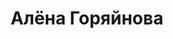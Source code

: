 ---
# Display name
title: Алёна Горяйнова

# Full Name (for SEO)
first_name: Алёна
last_name: Горяйнова

# Is this the primary user of the site?
superuser: true

# Role/position
role: студентка НФИбд-01-22

# Organizations/Affiliations
organizations:
  - name: Российский Университет Дружбы Народов 
    url: ''

# Short bio (displayed in user profile at end of posts)
bio: 
Образование:
  Университет:
    - РУДН, Фундаментальная информатика и информационные технологии 
    
# Social/Academic Networking
# For available icons, see: https://docs.hugoblox.com/getting-started/page-builder/#icons
#   For an email link, use "fas" icon pack, "envelope" icon, and a link in the
#   form "mailto:your-email@example.com" or "#contact" for contact widget.
social:
  - icon: envelope
    icon_pack: fas
    link: '1132226435@pfur.ru'
  - icon: github
    icon_pack: fab
    link: https://github.com/Nelagorean
# Link to a PDF of your resume/CV from the About widget.
# To enable, copy your resume/CV to static/files/cv.pdf and uncomment the lines below.
# - icon: cv
#   icon_pack: ai
#   link: files/cv.pdf

# Enter email to display Gravatar (if Gravatar enabled in Config)
email: ''

# Highlight the author in author lists? (true/false)
highlight_name: false

# Organizational groups that you belong to (for People widget)
#   Set this to [] or comment out if you are not using People widget.
user_groups:
  - Researchers
---